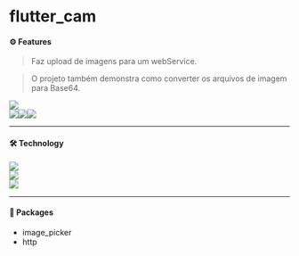# flutter_cam
#### ⚙ Features
> Faz upload de imagens para um webService.

> O projeto também demonstra como converter os arquivos de imagem para Base64.
  
![](https://img.shields.io/badge/version-1.0-red?style=flat-square)  
![](https://img.shields.io/badge/support-grey?style=flat-square)![](https://img.shields.io/badge/-red?style=flat-square&logo=ios)![](https://img.shields.io/badge/-red?style=flat-square&logo=android)
<!--![](https://img.shields.io/badge/-red?style=flat-square&logo=google-chrome&logoColor=white)-->

---
#### 🛠 Technology
![](https://img.shields.io/badge/IDE-AndroidStudio-red?style=flat-square&logo=android)  
![](https://img.shields.io/badge/Framework-Flutter-red?style=flat-square&logo=flutter&logoColor=0095e6)  
![](https://img.shields.io/badge/Code-Dart-red?style=flat-square&logo=dart&logoColor=0095e6)

---
#### 💾 Packages
- image_picker
- http
  
  
